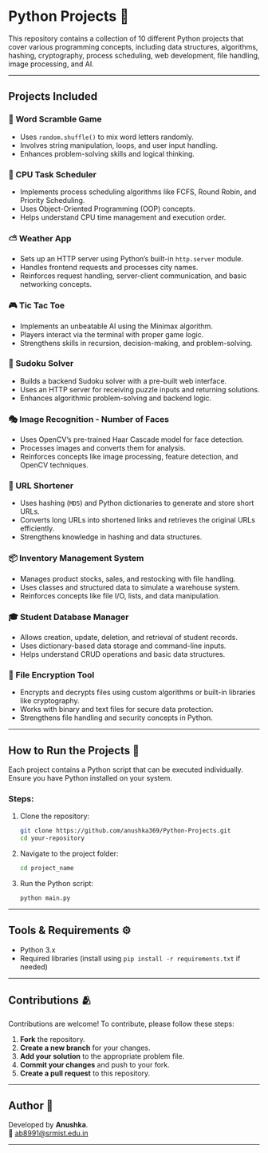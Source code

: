 # Python Projects 🐍

This repository contains a collection of 10 different Python projects that cover various programming concepts, including data structures, algorithms, hashing, cryptography, process scheduling, web development, file handling, image processing, and AI.

---

## Projects Included

### 🤖 Word Scramble Game 
- Uses `random.shuffle()` to mix word letters randomly.
- Involves string manipulation, loops, and user input handling.
- Enhances problem-solving skills and logical thinking.

### 💾 CPU Task Scheduler
- Implements process scheduling algorithms like FCFS, Round Robin, and Priority Scheduling.
- Uses Object-Oriented Programming (OOP) concepts.
- Helps understand CPU time management and execution order.

### ⛅ Weather App
- Sets up an HTTP server using Python’s built-in `http.server` module.
- Handles frontend requests and processes city names.
- Reinforces request handling, server-client communication, and basic networking concepts.

### 🎮 Tic Tac Toe
- Implements an unbeatable AI using the Minimax algorithm.
- Players interact via the terminal with proper game logic.
- Strengthens skills in recursion, decision-making, and problem-solving.

### 🧩 Sudoku Solver
- Builds a backend Sudoku solver with a pre-built web interface.
- Uses an HTTP server for receiving puzzle inputs and returning solutions.
- Enhances algorithmic problem-solving and backend logic.

### 🎭 Image Recognition - Number of Faces
- Uses OpenCV’s pre-trained Haar Cascade model for face detection.
- Processes images and converts them for analysis.
- Reinforces concepts like image processing, feature detection, and OpenCV techniques.

### 🔗 URL Shortener
- Uses hashing (`MD5`) and Python dictionaries to generate and store short URLs.
- Converts long URLs into shortened links and retrieves the original URLs efficiently.
- Strengthens knowledge in hashing and data structures.

### 📦 Inventory Management System
- Manages product stocks, sales, and restocking with file handling.
- Uses classes and structured data to simulate a warehouse system.
- Reinforces concepts like file I/O, lists, and data manipulation.

### 🎓 Student Database Manager
- Allows creation, update, deletion, and retrieval of student records.
- Uses dictionary-based data storage and command-line inputs.
- Helps understand CRUD operations and basic data structures.

### 🔐 File Encryption Tool
- Encrypts and decrypts files using custom algorithms or built-in libraries like cryptography.
- Works with binary and text files for secure data protection.
- Strengthens file handling and security concepts in Python.

---

## How to Run the Projects 🎯

Each project contains a Python script that can be executed individually. Ensure you have Python installed on your system.

### Steps:

1. Clone the repository:
   ```sh
   git clone https://github.com/anushka369/Python-Projects.git
   cd your-repository
   ```
   
2. Navigate to the project folder:
   ```sh
   cd project_name
   ```
   
3. Run the Python script:
   ```sh
   python main.py
   ```

---

## Tools & Requirements ⚙
- Python 3.x
- Required libraries (install using `pip install -r requirements.txt` if needed)

---

## Contributions 🫂

Contributions are welcome! To contribute, please follow these steps:

1. **Fork** the repository.
2. **Create a new branch** for your changes.
3. **Add your solution** to the appropriate problem file.
4. **Commit your changes** and push to your fork.
5. **Create a pull request** to this repository.

---

## Author 📍

Developed by **Anushka**. <br>
📧 [ab8991@srmist.edu.in](mailto:ab8991@srmist.edu.in)

---
